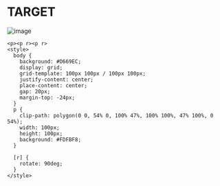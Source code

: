 # TARGET

![image](https://github.com/gaschneider/cssbattle/assets/16023844/cac5808d-f907-4a10-8941-8a6b502c3251)

```
<p><p r><p r>
<style>
  body {
    background: #D669EC;
    display: grid;
    grid-template: 100px 100px / 100px 100px;
    justify-content: center;
    place-content: center;
    gap: 20px;
    margin-top: -24px;
  }
  p {
    clip-path: polygon(0 0, 54% 0, 100% 47%, 100% 100%, 47% 100%, 0 54%);
    width: 100px;
    height: 100px;
    background: #FDFBF8;
  }

  [r] {
    rotate: 90deg;
  }
</style>
```
